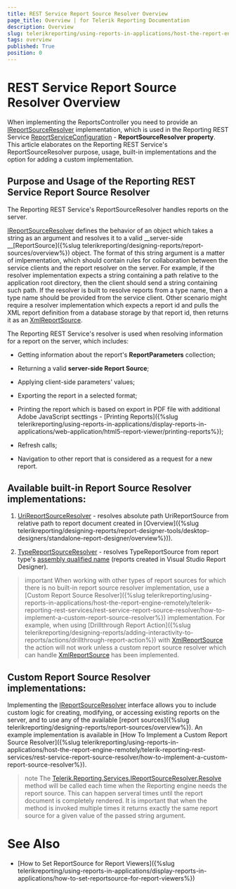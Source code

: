 ```yaml
---
title: REST Service Report Source Resolver Overview
page_title: Overview | for Telerik Reporting Documentation
description: Overview
slug: telerikreporting/using-reports-in-applications/host-the-report-engine-remotely/telerik-reporting-rest-services/rest-service-report-source-resolver/overview
tags: overview
published: True
position: 0
---
```


# REST Service Report Source Resolver Overview



When implementing the ReportsController you need to provide an [IReportSourceResolver](/reporting/api/Telerik.Reporting.Services.IReportSourceResolver) implementation,
        which is used in the Reporting REST Service [ReportServiceConfiguration](/reporting/api/Telerik.Reporting.Services.WebApi.ReportsControllerBase#collapsible-Telerik_Reporting_Services_WebApi_ReportsControllerBase_ReportServiceConfiguration) -
        __ReportSourceResolver property__. This article elaborates on the Reporting REST Service's ReportSourceResolver purpose, usage,
        built-in implementations and the option for adding a custom implementation.
      

## Purpose and Usage of the Reporting REST Service Report Source Resolver

The Reporting REST Service's ReportSourceResolver handles reports on the server.

[IReportSourceResolver](/reporting/api/Telerik.Reporting.Services.IReportSourceResolver) defines the behavior of an object which takes a string as an argument
          and resolves it to a valid __server-side __[ReportSource]({%slug telerikreporting/designing-reports/report-sources/overview%}) object.
          The format of this string argument is a matter of imlpementation, which should contain rules for collaboration between the service clients and the report resolver on the server.
          For example, if the resolver implementation expects a string containing a path relative to the application root directory, then the client should send a string containing such path.
          If the resolver is built to resolve reports from a type name, then a type name should be provided from the service client.
          Other scenario might require a resolver implementation which expects a report id and pulls the XML report definition from a database storage by that report id,
          then returns it as an [XmlReportSource](/reporting/api/Telerik.Reporting.XmlReportSource).
        

The Reporting REST Service's resolver is used when resolving information for a report on the server,
          which includes:
        

* Getting information about the report's __ReportParameters__ collection;
            

* Returning a valid __server-side Report Source__;
            

* Applying client-side parameters' values;

* Exporting the report in a selected format;

* Printing the report which is based on export in PDF file with additional Adobe JavaScript secttings -
              [Printing Reports]({%slug telerikreporting/using-reports-in-applications/display-reports-in-applications/web-application/html5-report-viewer/printing-reports%});
            

* Refresh calls;

* Navigation to other report that is considered as a request for a new report.

## Available built-in Report Source Resolver implementations:

1. [UriReportSourceResolver](/reporting/api/Telerik.Reporting.Services.UriReportSourceResolver)
              - resolves absolute path UriReportSource from relative path to report document created in [Overview]({%slug telerikreporting/designing-reports/report-designer-tools/desktop-designers/standalone-report-designer/overview%})).
            

1. [TypeReportSourceResolver](/reporting/api/Telerik.Reporting.Services.TypeReportSourceResolver)
              - resolves TypeReportSource from report type's [assembly qualified name](http://msdn.microsoft.com/en-us/library/30wyt9tk) (reports created in Visual Studio Report Designer).
            

>important When working with other types of report sources for which there is no built-in report source resolver implementation, use a             [Custom Report Source Resolver]({%slug telerikreporting/using-reports-in-applications/host-the-report-engine-remotely/telerik-reporting-rest-services/rest-service-report-source-resolver/how-to-implement-a-custom-report-source-resolver%}) implementation.            For example, when using [Drillthrough Report Action]({%slug telerikreporting/designing-reports/adding-interactivity-to-reports/actions/drillthrough-report-action%}) with [XmlReportSource](/reporting/api/Telerik.Reporting.XmlReportSource)            the action will not work unless a custom report source resolver which can handle [XmlReportSource](/reporting/api/Telerik.Reporting.XmlReportSource)             has been implemented.          


## Custom Report Source Resolver implementations:

Implementing the [IReportSourceResolver](/reporting/api/Telerik.Reporting.Services.IReportSourceResolver)
          interface allows you to include custom logic for creating, modifying, or accessing existing reports on the server,
          and to use any of the available [report sources]({%slug telerikreporting/designing-reports/report-sources/overview%}).
          An example implementation is available in [How To Implement a Custom Report Source Resolver]({%slug telerikreporting/using-reports-in-applications/host-the-report-engine-remotely/telerik-reporting-rest-services/rest-service-report-source-resolver/how-to-implement-a-custom-report-source-resolver%}).
        

>note The            [Telerik.Reporting.Services.IReportSourceResolver.Resolve](/reporting/api/Telerik.Reporting.Services.IReportSourceResolver#collapsible-Telerik_Reporting_Services_IReportSourceResolver_Resolve_System_String_Telerik_Reporting_Services_OperationOrigin_System_Collections_Generic_IDictionary{System_String_System_Object}_)            method will be called each time when the Reporting engine needs the report source. This can happen serveral times  until the report document is            completely rendered. It is important that when the method is invoked multiple times it returns exactly the same            report source for a given value of the passed string argument.          


# See Also


 * [How to Set ReportSource for Report Viewers]({%slug telerikreporting/using-reports-in-applications/display-reports-in-applications/how-to-set-reportsource-for-report-viewers%})
